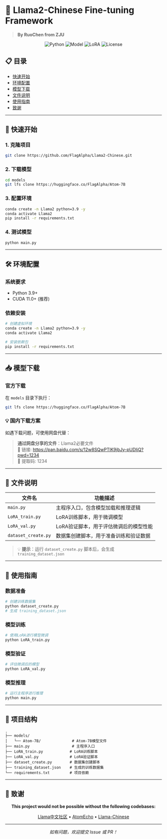 # 🦙 Llama2-Chinese Fine-tuning Framework

> **By RuoChen from ZJU**

<p align="center">
  <img src="https://img.shields.io/badge/Python-3.9+-blue.svg" alt="Python">
  <img src="https://img.shields.io/badge/Model-Atom--7B-orange.svg" alt="Model">
  <img src="https://img.shields.io/badge/Framework-LoRA-green.svg" alt="LoRA">
  <img src="https://img.shields.io/badge/License-MIT-yellow.svg" alt="License">
</p>

## 📋 目录

- [快速开始](#-快速开始)
- [环境配置](#-环境配置)
- [模型下载](#-模型下载)
- [文件说明](#-文件说明)
- [使用指南](#-使用指南)
- [致谢](#-致谢)

---

## 🚀 快速开始

### 1. 克隆项目

```bash
git clone https://github.com/FlagAlpha/Llama2-Chinese.git
```

### 2. 下载模型

```bash
cd models
git lfs clone https://huggingface.co/FlagAlpha/Atom-7B
```

### 3. 配置环境

```bash
conda create -n Llama2 python=3.9 -y
conda activate Llama2
pip install -r requirements.txt
```

### 4. 测试模型

```bash
python main.py
```

---

## 🛠 环境配置

### 系统要求
- Python 3.9+
- CUDA 11.0+ (推荐)

### 依赖安装

```bash
# 创建虚拟环境
conda create -n Llama2 python=3.9 -y
conda activate Llama2

# 安装依赖包
pip install -r requirements.txt
```

---

## 📥 模型下载

### 官方下载

在 `models` 目录下执行：

```bash
git lfs clone https://huggingface.co/FlagAlpha/Atom-7B
```

### 💡 国内下载方案

如遇下载问题，可使用网盘代替：

> **通过网盘分享的文件**：Llama2必要文件  
> 🔗 链接: https://pan.baidu.com/s/12w8SQwPTlK9jbJy-pUDIjQ?pwd=1234  
> 🔑 提取码: 1234

---

## 📂 文件说明

| 文件名 | 功能描述 |
|--------|---------|
| `main.py` | 主程序入口，包含模型加载和推理逻辑 |
| `LoRA_train.py` | LoRA训练脚本，用于微调模型 |
| `LoRA_val.py` | LoRA验证脚本，用于评估微调后的模型性能 |
| `dataset_create.py` | 数据集创建脚本，用于准备训练和验证数据 |

> 💡 **提示**：运行 `dataset_create.py` 脚本后，会生成 `training_dataset.json`

---

## 🎯 使用指南

### 数据准备

```bash
# 创建训练数据集
python dataset_create.py
# 生成 training_dataset.json
```

### 模型训练

```bash
# 使用LoRA进行模型微调
python LoRA_train.py
```

### 模型验证

```bash
# 评估微调后的模型
python LoRA_val.py
```

### 模型推理

```bash
# 运行主程序进行推理
python main.py
```

---

## 📁 项目结构

```
.
├── models/
│   └── Atom-7B/              # Atom-7B模型文件
├── main.py                   # 主程序入口
├── LoRA_train.py            # LoRA训练脚本
├── LoRA_val.py              # LoRA验证脚本
├── dataset_create.py        # 数据集创建脚本
├── training_dataset.json    # 生成的训练数据集
└── requirements.txt         # 项目依赖
```

---

## 🙏 致谢

<p align="center">
  <strong>This project would not be possible without the following codebases:</strong>
</p>

<p align="center">
  <a href="https://github.com/LlamaFamily/Llama-Chinese">Llama中文社区</a> • 
  <a href="https://github.com/FlagAlpha">AtomEcho</a> • 
  <a href="https://github.com/LlamaFamily/Llama-Chinese">Llama-Chinese</a>
</p>

---

<p align="center">
  <i>如有问题，欢迎提交 Issue 或 PR！</i>
</p>
